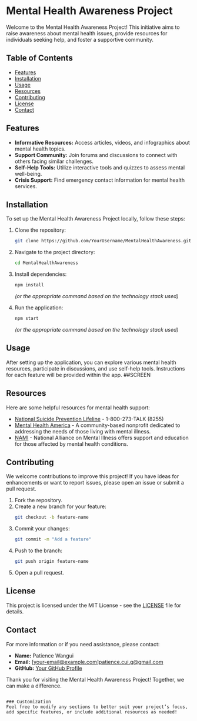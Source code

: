
# Mental Health Awareness Project

Welcome to the Mental Health Awareness Project! This initiative aims to raise awareness about mental health issues, provide resources for individuals seeking help, and foster a supportive community.

## Table of Contents

- [Features](#features)
- [Installation](#installation)
- [Usage](#usage)
- [Resources](#resources)
- [Contributing](#contributing)
- [License](#license)
- [Contact](#contact)

## Features

- **Informative Resources:** Access articles, videos, and infographics about mental health topics.
- **Support Community:** Join forums and discussions to connect with others facing similar challenges.
- **Self-Help Tools:** Utilize interactive tools and quizzes to assess mental well-being.
- **Crisis Support:** Find emergency contact information for mental health services.

## Installation

To set up the Mental Health Awareness Project locally, follow these steps:

1. Clone the repository:
   ```bash
   git clone https://github.com/YourUsername/MentalHealthAwareness.git
   ```
2. Navigate to the project directory:
   ```bash
   cd MentalHealthAwareness
   ```
3. Install dependencies:
   ```bash
   npm install
   ```
   *(or the appropriate command based on the technology stack used)*

4. Run the application:
   ```bash
   npm start
   ```
   *(or the appropriate command based on the technology stack used)*


## Usage

After setting up the application, you can explore various mental health resources, participate in discussions, and use self-help tools. Instructions for each feature will be provided within the app.
##SCREEN 


## Resources

Here are some helpful resources for mental health support:

- [National Suicide Prevention Lifeline](https://suicidepreventionlifeline.org) - 1-800-273-TALK (8255)
- [Mental Health America](https://www.mhanational.org) - A community-based nonprofit dedicated to addressing the needs of those living with mental illness.
- [NAMI](https://www.nami.org) - National Alliance on Mental Illness offers support and education for those affected by mental health conditions.

## Contributing

We welcome contributions to improve this project! If you have ideas for enhancements or want to report issues, please open an issue or submit a pull request.

1. Fork the repository.
2. Create a new branch for your feature:
   ```bash
   git checkout -b feature-name
   ```
3. Commit your changes:
   ```bash
   git commit -m "Add a feature"
   ```
4. Push to the branch:
   ```bash
   git push origin feature-name
   ```
5. Open a pull request.

## License

This project is licensed under the MIT License - see the [LICENSE](LICENSE) file for details.

## Contact

For more information or if you need assistance, please contact:

- **Name:** Patience Wangui
- **Email:** [your-email@example.com]patience.cui.g@gmail.com
- **GitHub:** [Your GitHub Profile](https://github.com/YourUsername)

Thank you for visiting the Mental Health Awareness Project! Together, we can make a difference.
```

### Customization
Feel free to modify any sections to better suit your project’s focus, add specific features, or include additional resources as needed!
